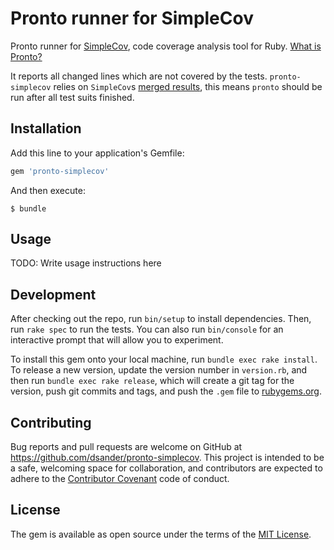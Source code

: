 # Pronto runner for SimpleCov

Pronto runner for [SimpleCov](https://github.com/colszowka/simplecov), code coverage analysis tool for Ruby. [What is Pronto?](https://github.com/mmozuras/pronto)

It reports all changed lines which are not covered by the tests. `pronto-simplecov` relies on `SimpleCov`s [merged results](https://github.com/colszowka/simplecov#merging-results), this means `pronto` should be run after all test suits finished.

## Installation

Add this line to your application's Gemfile:

```ruby
gem 'pronto-simplecov'
```

And then execute:

    $ bundle

## Usage

TODO: Write usage instructions here

## Development

After checking out the repo, run `bin/setup` to install dependencies. Then, run `rake spec` to run the tests. You can also run `bin/console` for an interactive prompt that will allow you to experiment.

To install this gem onto your local machine, run `bundle exec rake install`. To release a new version, update the version number in `version.rb`, and then run `bundle exec rake release`, which will create a git tag for the version, push git commits and tags, and push the `.gem` file to [rubygems.org](https://rubygems.org).

## Contributing

Bug reports and pull requests are welcome on GitHub at https://github.com/dsander/pronto-simplecov. This project is intended to be a safe, welcoming space for collaboration, and contributors are expected to adhere to the [Contributor Covenant](http://contributor-covenant.org) code of conduct.


## License

The gem is available as open source under the terms of the [MIT License](http://opensource.org/licenses/MIT).

